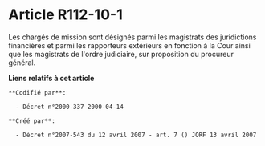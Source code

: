 # Article R112-10-1

Les chargés de mission sont désignés parmi les magistrats des juridictions financières et parmi les rapporteurs extérieurs en
fonction à la Cour ainsi que les magistrats de l'ordre judiciaire, sur proposition du procureur général.

**Liens relatifs à cet article**

	**Codifié par**:

	  - Décret n°2000-337 2000-04-14

	**Créé par**:

	  - Décret n°2007-543 du 12 avril 2007 - art. 7 () JORF 13 avril 2007
